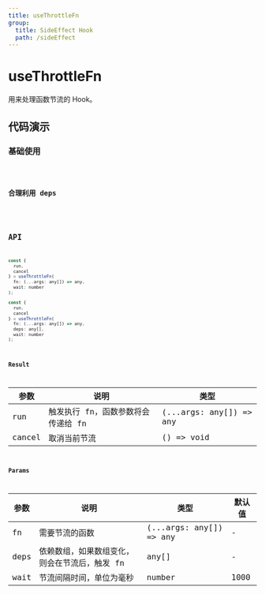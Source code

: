 ```yaml
---
title: useThrottleFn
group:
  title: SideEffect Hook
  path: /sideEffect
---
```


# useThrottleFn

用来处理函数节流的 Hook。

## 代码演示

### 基础使用

<code src="./demo/demo1.tsx" />


### 合理利用 deps

<code src="./demo/demo2.tsx" />


## API

```javascript
const {
  run,
  cancel
} = useThrottleFn(
  fn: (...args: any[]) => any,
  wait: number
);

const {
  run,
  cancel
} = useThrottleFn(
  fn: (...args: any[]) => any,
  deps: any[],
  wait: number
);
```

### Result

| 参数   | 说明                               | 类型                    |
|--------|------------------------------------|-------------------------|
| run    | 触发执行 fn，函数参数将会传递给 fn | (...args: any[]) => any |
| cancel | 取消当前节流                       | () => void              |

### Params

| 参数 | 说明                                          | 类型                    | 默认值 |
|------|-----------------------------------------------|-------------------------|--------|
| fn   | 需要节流的函数                                | (...args: any[]) => any | -      |
| deps | 依赖数组，如果数组变化，则会在节流后，触发 fn | any[]                   | -      |
| wait | 节流间隔时间，单位为毫秒                      | number                  | 1000   |